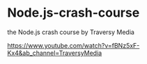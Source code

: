 # Node.js-crash-course
the Node.js crash course by Traversy Media

https://www.youtube.com/watch?v=fBNz5xF-Kx4&ab_channel=TraversyMedia
